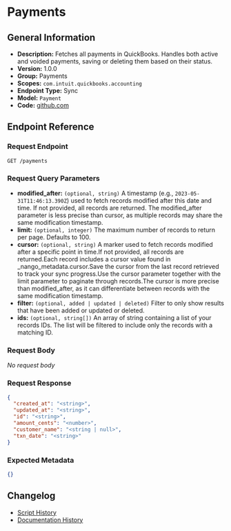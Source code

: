 <!-- BEGIN GENERATED CONTENT -->
# Payments

## General Information

- **Description:** Fetches all payments in QuickBooks. Handles both active and voided payments, saving or deleting them based on their status.
- **Version:** 1.0.0
- **Group:** Payments
- **Scopes:** `com.intuit.quickbooks.accounting`
- **Endpoint Type:** Sync
- **Model:** `Payment`
- **Code:** [github.com](https://github.com/NangoHQ/integration-templates/tree/main/integrations/quickbooks/syncs/payments.ts)


## Endpoint Reference

### Request Endpoint

`GET /payments`

### Request Query Parameters

- **modified_after:** `(optional, string)` A timestamp (e.g., `2023-05-31T11:46:13.390Z`) used to fetch records modified after this date and time. If not provided, all records are returned. The modified_after parameter is less precise than cursor, as multiple records may share the same modification timestamp.
- **limit:** `(optional, integer)` The maximum number of records to return per page. Defaults to 100.
- **cursor:** `(optional, string)` A marker used to fetch records modified after a specific point in time.If not provided, all records are returned.Each record includes a cursor value found in _nango_metadata.cursor.Save the cursor from the last record retrieved to track your sync progress.Use the cursor parameter together with the limit parameter to paginate through records.The cursor is more precise than modified_after, as it can differentiate between records with the same modification timestamp.
- **filter:** `(optional, added | updated | deleted)` Filter to only show results that have been added or updated or deleted.
- **ids:** `(optional, string[])` An array of string containing a list of your records IDs. The list will be filtered to include only the records with a matching ID.

### Request Body

_No request body_

### Request Response

```json
{
  "created_at": "<string>",
  "updated_at": "<string>",
  "id": "<string>",
  "amount_cents": "<number>",
  "customer_name": "<string | null>",
  "txn_date": "<string>"
}
```

### Expected Metadata

```json
{}
```

## Changelog

- [Script History](https://github.com/NangoHQ/integration-templates/commits/main/integrations/quickbooks/syncs/payments.ts)
- [Documentation History](https://github.com/NangoHQ/integration-templates/commits/main/integrations/quickbooks/syncs/payments.md)

<!-- END  GENERATED CONTENT -->

